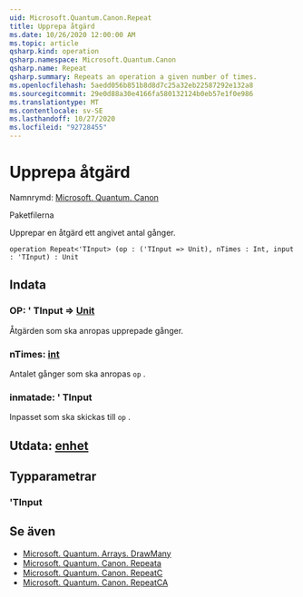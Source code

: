 ```yaml
---
uid: Microsoft.Quantum.Canon.Repeat
title: Upprepa åtgärd
ms.date: 10/26/2020 12:00:00 AM
ms.topic: article
qsharp.kind: operation
qsharp.namespace: Microsoft.Quantum.Canon
qsharp.name: Repeat
qsharp.summary: Repeats an operation a given number of times.
ms.openlocfilehash: 5aedd056b851b8d8d7c25a32eb22587292e132a8
ms.sourcegitcommit: 29e0d88a30e4166fa580132124b0eb57e1f0e986
ms.translationtype: MT
ms.contentlocale: sv-SE
ms.lasthandoff: 10/27/2020
ms.locfileid: "92728455"
---
```

# <a name="repeat-operation"></a>Upprepa åtgärd

Namnrymd: [Microsoft. Quantum. Canon](xref:Microsoft.Quantum.Canon)

Paketfilerna [](https://nuget.org/packages/)


Upprepar en åtgärd ett angivet antal gånger.

```qsharp
operation Repeat<'TInput> (op : ('TInput => Unit), nTimes : Int, input : 'TInput) : Unit
```


## <a name="input"></a>Indata

### <a name="op--tinput--unit"></a>OP: ' TInput => [Unit](xref:microsoft.quantum.lang-ref.unit) 

Åtgärden som ska anropas upprepade gånger.


### <a name="ntimes--int"></a>nTimes: [int](xref:microsoft.quantum.lang-ref.int)

Antalet gånger som ska anropas `op` .


### <a name="input--tinput"></a>inmatade: ' TInput

Inpasset som ska skickas till `op` .



## <a name="output--unit"></a>Utdata: [enhet](xref:microsoft.quantum.lang-ref.unit)



## <a name="type-parameters"></a>Typparametrar

### <a name="tinput"></a>'TInput



## <a name="see-also"></a>Se även

- [Microsoft. Quantum. Arrays. DrawMany](xref:Microsoft.Quantum.Arrays.DrawMany)
- [Microsoft. Quantum. Canon. Repeata](xref:Microsoft.Quantum.Canon.RepeatA)
- [Microsoft. Quantum. Canon. RepeatC](xref:Microsoft.Quantum.Canon.RepeatC)
- [Microsoft. Quantum. Canon. RepeatCA](xref:Microsoft.Quantum.Canon.RepeatCA)